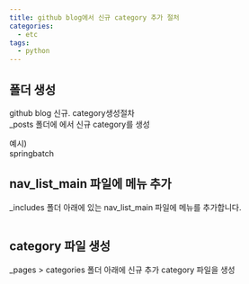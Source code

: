 ```yaml
---
title: github blog에서 신규 category 추가 절처
categories:
  - etc 
tags:
  - python
---
```


## 폴더 생성
github blog 신규. category생성절차  
_posts 폴더에 에서 신규 category를 생성  
 
 예시)  
 springbatch

## nav_list_main 파일에 메뉴 추가
_includes 폴더 아래에 있는 nav_list_main 파일에 메뉴를 추가합니다.  


<figure style="width: 100%" class="align-center">
  <img src="{{ site.url }}{{ site.baseurl }}/assets/images/etc/add-menu.png" alt="">
  <figcaption></figcaption>
</figure>  

## category 파일 생성
_pages > categories 폴더 아래에 신규 추가 category 파일을 생성  

<figure style="width: 30%" class="align-center">
  <img src="{{ site.url }}{{ site.baseurl }}/assets/images/etc/make-a-category-file.png" alt="">
  <figcaption></figcaption>
</figure>  


<figure style="width: 100%" class="align-center">
  <img src="{{ site.url }}{{ site.baseurl }}/assets/images/etc/add-springbatch-category.png" alt="">
  <figcaption></figcaption>
</figure>  

